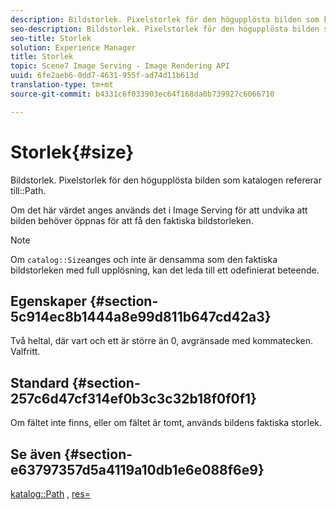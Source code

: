 ```yaml
---
description: Bildstorlek. Pixelstorlek för den högupplösta bilden som katalogsökvägen refererar till.
seo-description: Bildstorlek. Pixelstorlek för den högupplösta bilden som katalogsökvägen refererar till.
seo-title: Storlek
solution: Experience Manager
title: Storlek
topic: Scene7 Image Serving - Image Rendering API
uuid: 6fe2aeb6-0dd7-4631-955f-ad74d11b613d
translation-type: tm+mt
source-git-commit: b4331c6f033903ec64f168da0b739927c6066710

---
```



# Storlek{#size}

Bildstorlek. Pixelstorlek för den högupplösta bilden som katalogen refererar till::Path.

Om det här värdet anges används det i Image Serving för att undvika att bilden behöver öppnas för att få den faktiska bildstorleken.

>[!NOTE]
>
>Om `catalog::Size`anges och inte är densamma som den faktiska bildstorleken med full upplösning, kan det leda till ett odefinierat beteende.

## Egenskaper {#section-5c914ec8b1444a8e99d811b647cd42a3}

Två heltal, där vart och ett är större än 0, avgränsade med kommatecken. Valfritt.

## Standard {#section-257c6d47cf314ef0b3c3c32b18f0f0f1}

Om fältet inte finns, eller om fältet är tomt, används bildens faktiska storlek.

## Se även {#section-e63797357d5a4119a10db1e6e088f6e9}

[katalog::Path](../../../../../../is-api/image-catalog/image-serving-api-ref/c-image-catalog-reference/c-image-svg-data-reference/c-image-data-reference/r-path-cat.md#reference-306afcaff172440ca81b85da8d78213c) , [res=](/help/aem-is-ir-api/is-api/http-ref/image-serving-api-ref/c-http-protocol-reference/c-command-reference/r-res.md)
